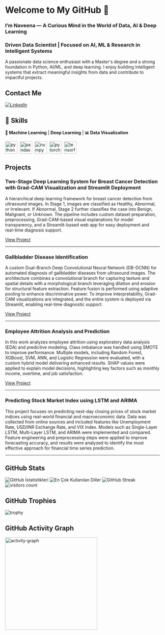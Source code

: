 # Welcome to My GitHub 👋  
### I’m Naveena — A Curious Mind in the World of Data, AI & Deep Learning
### Driven Data Scientist | Focused on AI, ML & Research in Intelligent Systems

A passionate data science enthusiast with a Master's degree and a strong foundation in Python, AI/ML, and deep learning. I enjoy building intelligent systems that extract meaningful insights from data and contribute to impactful projects.

## Contact Me
<p><a href="https://www.linkedin.com/in/naveena-s-234138319/" target="_blank"><img src="https://img.shields.io/badge/LinkedIn-%230077B5.svg?&style=flat-square&logo=linkedin&logoColor=white" alt="LinkedIn"></a> </p>

## 🚀 Skills

**🤖 Machine Learning** | **Deep Learning** | **📊 Data Visualization** 

<p align="left">
  <img src="https://cdn.jsdelivr.net/gh/devicons/devicon/icons/python/python-original.svg" alt="python" width="40" height="40"/>&nbsp;
  <img src="https://cdn.jsdelivr.net/gh/devicons/devicon/icons/pandas/pandas-original.svg" alt="pandas" width="40" height="40"/>&nbsp;
  <img src="https://cdn.jsdelivr.net/gh/devicons/devicon/icons/numpy/numpy-original.svg" alt="numpy" width="40" height="40"/>&nbsp;
  <img src="https://cdn.jsdelivr.net/gh/devicons/devicon/icons/pytorch/pytorch-original.svg" alt="pytorch" width="40" height="40"/>&nbsp;
  <img src="https://cdn.jsdelivr.net/gh/devicons/devicon/icons/tensorflow/tensorflow-original.svg" alt="tensorflow" width="40" height="40"/>&nbsp;
</p>



## Projects

### Two-Stage Deep Learning System for Breast Cancer Detection with Grad-CAM Visualization and Streamlit Deployment

A hierarchical deep learning framework for breast cancer detection from ultrasound images. In Stage 1, images are classified as Healthy, Abnormal, or Irrelevant. If Abnormal, Stage 2 further classifies the case into Benign, Malignant, or Unknown. The pipeline includes custom dataset preparation, preprocessing, Grad-CAM-based visual explanations for model transparency, and a Streamlit-based web app for easy deployment and real-time diagnosis support.

[View Project](https://github.com/NaveenaSivaguru/Breast-cancer-detection)

---

### Gallbladder Disease Identification

A custom Dual-Branch Deep Convolutional Neural Network (DB-DCNN) for automated diagnosis of gallbladder diseases from ultrasound images. The architecture combines a convolutional branch for capturing texture and spatial details with a morphological branch leveraging dilation and erosion for structural feature extraction. Feature fusion is performed using adaptive pooling to enhance discriminative power. To improve interpretability, Grad-CAM visualizations are integrated, and the entire system is deployed via Streamlit, enabling real-time diagnostic support.

[View Project](https://github.com/NaveenaSivaguru/GallbladderDiseaseDiagnosis)

---

### Employee Attrition Analysis and Prediction

In this work analyzes employee attrition using exploratory data analysis (EDA) and predictive modeling. Class imbalance was handled using SMOTE to improve performance. Multiple models, including Random Forest, XGBoost, SVM, ANN, and Logistic Regression were evaluated, with a custom hybrid model delivering enhanced results. SHAP values were applied to explain model decisions, highlighting key factors such as monthly income, overtime, and job satisfaction.

[View Project](https://github.com/NaveenaSivaguru/EMPLOYEE_ATTRITION_ANALYSIS_AND_PREDICTION)

---

### Predicting Stock Market Index using LSTM and ARIMA

This project focuses on predicting next-day closing prices of stock market indices using real-world financial and macroeconomic data. Data was collected from online sources and included features like Unemployment Rate, USD/INR Exchange Rate, and VIX Index. Models such as Single-Layer LSTM, Multi-Layer LSTM, and ARIMA were implemented and compared. Feature engineering and preprocessing steps were applied to improve forecasting accuracy, and results were analyzed to identify the most effective approach for financial time series prediction.

---

## GitHub Stats

<img src="https://github-readme-stats.vercel.app/api?username=NaveenaSivaguru&show_icons=true&count_private=true&theme=default" alt="GitHub İstatistikleri" />

<img src="https://github-readme-stats.vercel.app/api/top-langs/?username=NaveenaSivaguru&layout=compact&theme=default" alt="En Çok Kullanılan Diller" />

<img src="https://github-readme-streak-stats.herokuapp.com/?user=NaveenaSivaguru&theme=default" alt="GitHub Streak" />

<img src="https://profile-counter.glitch.me/NaveenaSivaguru/count.svg?" alt="visitors count" />

## GitHub Trophies

<img src="https://github-profile-trophy.vercel.app/?username=NaveenaSivaguru" alt="trophy" />

## GitHub Activity Graph

<img src="https://github-readme-activity-graph.vercel.app/graph?username=NaveenaSivaguru&radius=16&theme=react&area=true&order=5" height="300" alt="activity-graph" />

